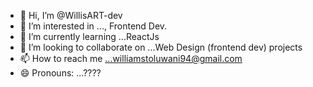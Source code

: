 - 👋 Hi, I’m @WillisART-dev
- 👀 I’m interested in ..., Frontend Dev.
- 🌱 I’m currently learning ...ReactJs
- 💞️ I’m looking to collaborate on ...Web Design (frontend dev) projects
- 📫 How to reach me ...williamstoluwani94@gmail.com
- 😄 Pronouns: ...????

<!---
WillisART-dev/WillisART-dev is a ✨ special ✨ repository because its `README.md` (this file) appears on your GitHub profile.
You can click the Preview link to take a look at your changes.
--->
